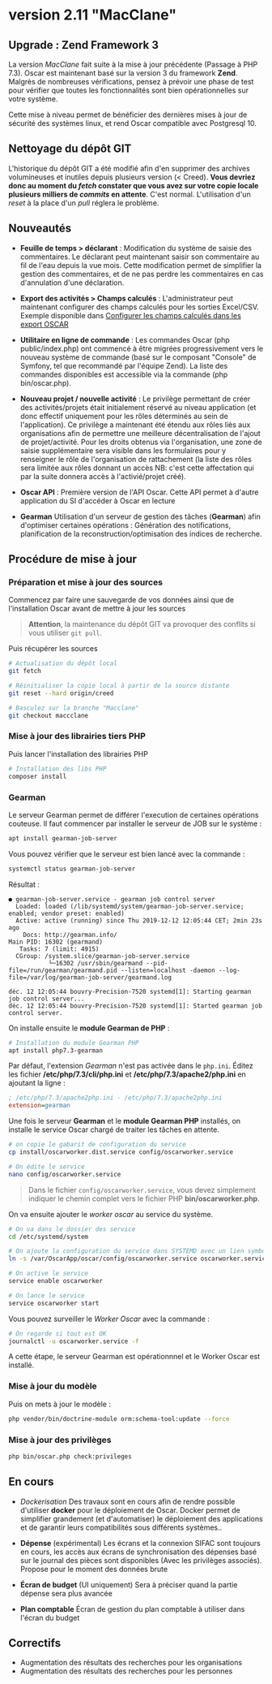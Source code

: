 # version 2.11 "MacClane"

## Upgrade : Zend Framework 3

La version *MacClane* fait suite à la mise à jour précédente (Passage à PHP 7.3). Oscar est maintenant basé sur la version 3 du framework **Zend**. Malgrès de nombreuses vérifications, pensez à prévoir une phase de test pour vérifier que toutes les fonctionnalités sont bien opérationnelles sur votre système.

Cette mise à niveau permet de bénéficier des dernières mises à jour de sécurité des systèmes linux, et rend Oscar compatible avec Postgresql 10.

## Nettoyage du dépôt GIT

L'historique du dépôt GIT a été modifié afin d'en supprimer des archives volumineuses et inutiles depuis plusieurs version (< Creed). **Vous devriez donc au moment du *fetch* constater que vous avez sur votre copie locale plusieurs milliers de *commits* en attente**. C'est normal. L'utilisation d'un *reset* à la place d'un *pull* réglera le problème.

## Nouveautés

 - **Feuille de temps > déclarant** :  Modification du système de saisie des commentaires. Le déclarant peut maintenant saisir son commentaire au fil de l'eau depuis la vue mois. Cette modification permet de simplifier la gestion des commentaires, et de ne pas perdre les commentaires en cas d'annulation d'une déclaration.

 - **Export des activités > Champs calculés** : L'administrateur peut maintenant configurer des champs calculés pour les sorties Excel/CSV. Exemple disponible dans [Configurer les champs calculés dans les export OSCAR](doc/activities-export.md)

 - **Utilitaire en ligne de commande** : Les commandes Oscar (php public/index.php) ont commencé à être migrées progressivement vers le nouveau système de commande (basé sur le composant "Console" de Symfony, tel que recommandé par l'équipe Zend). La liste des commandes disponibles est accessible via la commande (php bin/oscar.php).

 - **Nouveau projet / nouvelle activité** : Le privilège permettant de créer des activités/projets était initialement réservé au niveau application (et donc effectif uniquement pour les rôles déterminés au sein de l'application). Ce privilège a maintenant été étendu aux rôles liès aux organisations afin de permettre une meilleure décentralisation de l'ajout de projet/activité. Pour les droits obtenus via l'organisation, une zone de saisie supplémentaire sera visible dans les formulaires pour y renseigner le rôle de l'organisation de rattachement (la liste des rôles sera limitée aux rôles donnant un accès NB: c'est cette affectation qui par la suite donnera accès à l'activié/projet créé).
 
 - **Oscar API** : Première version de l'API Oscar. Cette API permet à d'autre  application du SI d'accéder à Oscar en lecture
 
 - **Gearman** Utilisation d'un serveur de gestion des tâches (**Gearman**) afin d'optimiser certaines opérations : Génération des notifications, planification de la reconstruction/optimisation des indices de recherche.
 
## Procédure de mise à jour

### Préparation et mise à jour des sources

Commencez par faire une sauvegarde de vos données ainsi que de l'installation Oscar avant de mettre à jour les sources

> **Attention**, la maintenance du dépôt GIT va provoquer des conflits si vous utiliser `git pull`.

Puis récupérer les sources

```bash
# Actualisation du dépôt local
git fetch

# Réinitialiser la copie local à partir de la source distante
git reset --hard origin/creed

# Basculez sur la branche "Macclane"
git checkout maccclane
```


### Mise à jour des librairies tiers PHP

Puis lancer l'installation des librairies PHP

```bash
# Installation des libs PHP
composer install
```


### Gearman

Le serveur Gearman permet de différer l'execution de certaines opérations couteuse. Il faut commencer par installer le serveur de JOB sur le système : 

```bash
apt install gearman-job-server
 ```
 
Vous pouvez vérifier que le serveur est bien lancé avec la commande : 

```bash
systemctl status gearman-job-server
 ```
 
Résultat : 

 ```
● gearman-job-server.service - gearman job control server
   Loaded: loaded (/lib/systemd/system/gearman-job-server.service; enabled; vendor preset: enabled)
   Active: active (running) since Thu 2019-12-12 12:05:44 CET; 2min 23s ago
     Docs: http://gearman.info/
 Main PID: 16302 (gearmand)
    Tasks: 7 (limit: 4915)
   CGroup: /system.slice/gearman-job-server.service
            └─16302 /usr/sbin/gearmand --pid-file=/run/gearman/gearmand.pid --listen=localhost -daemon --log-file=/var/log/gearman-job-server/gearmand.log

déc. 12 12:05:44 bouvry-Precision-7520 systemd[1]: Starting gearman job control server...
déc. 12 12:05:44 bouvry-Precision-7520 systemd[1]: Started gearman job control server.
 ```

On installe ensuite le **module Gearman de PHP** : 

```bash
# Installation du module Gearman PHP
apt install php7.3-gearman
```

Par défaut, l'extension *Gearman* n'est pas activée dans le `php.ini`. Éditez les fichier **/etc/php/7.3/cli/php.ini** et **/etc/php/7.3/apache2/php.ini** en ajoutant la ligne : 

```ini
; /etc/php/7.3/apache2php.ini - /etc/php/7.3/apache2php.ini
extension=gearman
```

Une fois le serveur **Gearman** et le **module Gearman PHP** installés, on installe le service Oscar chargé de traiter les tâches en attente.

```bash
# on copie le gabarit de configuration du service
cp install/oscarworker.dist.service config/oscarworker.service

# On édite le service
nano config/oscarworker.service
```

> Dans le fichier `config/oscarworker.service`, vous devez simplement indiquer le chemin complet vers le fichier PHP **bin/oscarworker.php**.

On va ensuite ajouter le *worker oscar* au service du système.

```bash
# On va dans le dossier des service
cd /etc/systemd/system

# On ajoute la configuration du service dans SYSTEMD avec un lien symbolique
ln -s /var/OscarApp/oscar/config/oscarworker.service oscarworker.service

# On active le service
service enable oscarworker

# On lance le service
service oscarworker start
```

Vous pouvez surveiller le *Worker Oscar* avec la commande : 

```bash
# On regarde si tout est OK
journalctl -u oscarworker.service -f
```

A cette étape, le serveur Gearman est opérationnnel et le Worker Oscar est installé.

### Mise à jour du modèle

Puis on mets à jour le modèle : 

```bash
php vendor/bin/doctrine-module orm:schema-tool:update --force
```

### Mise à jour des privilèges
 
```bash
php bin/oscar.php check:privileges
``` 

 
## En cours

 - *Dockerisation* Des travaux sont en cours afin de rendre possible d'utiliser **docker** pour le déploiement de Oscar. Docker permet de simplifier grandement (et d'automatiser) le déploiement des applications et de garantir leurs compatibilités sous différents systèmes..
 
 - **Dépense** (expérimental) Les écrans et la connexion SIFAC sont toujours en cours, les accès aux écrans de synchronisation des dépenses basé sur le journal des pièces sont disponibles (Avec les privilèges associés). Propose pour le moment des données brute
 
 - **Écran de budget** (UI uniquement) Sera à préciser quand la partie dépense sera plus avancée
 
 - **Plan comptable** Écran de gestion du plan comptable à utiliser dans l'écran du budget
 
## Correctifs

 - Augmentation des résultats des recherches pour les organisations
 - Augmentation des résultats des recherches pour les personnes
